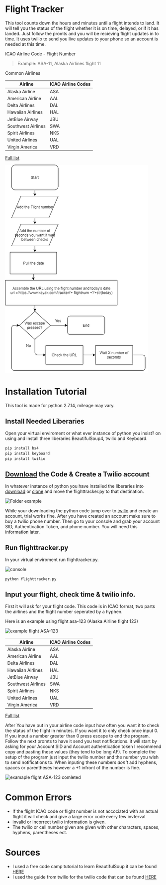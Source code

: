 # Flight Tracker
This tool counts down the hours and minutes until a flight intends to land. It will tell you the status of the flight whether it is on time, delayed, or if it has landed. Just follow the promts and you will be recieving flight updates in to time. It uses twilio to send you live updates to your phone so an account is needed at this time.

ICAO Airline Code - Flight Number
> Example:
> ASA-11,
> Alaska Airlines flight 11

Common Airlines

| Airline | ICAO Airline Codes |
| ------- | ----------- |
| Alaska Airline | ASA |
| American Airline | AAL |
| Delta Airlines | DAL |
| Hawaiian Airlines | HAL |
| JetBlue Airway | JBU |
| Southwest Airlines | SWA |
| Spirit Airlines | NKS |
| United Airlines | UAL |
| Virgin America | VRD |

[Full list](https://en.wikipedia.org/wiki/List_of_airline_codes)

![Flow Chart](https://github.com/colinhalebrown/Flight-Tracker/blob/master/images/flowchart.png)

# Installation Tutorial
This tool is made for python 2.7.14, mileage may vary. 

## Install Needed Liberaries
Open your virtual enviroment or what ever instance of python you insist? on using and install three liberaries BeautifulSoup4, twilio and Keyboard.

```python
pip install bs4
pip install keyboard
pip install twilio
```

## [Download](https://github.com/colinhalebrown/Flight-Tracker/archive/master.zip) the Code & Create a Twilio account
In whatever instance of python you have installed the liberaries into [download](https://github.com/colinhalebrown/Flight-Tracker/archive/master.zip) or [clone](https://github.com/colinhalebrown/Flight-Tracker.git) and move the flighttracker.py to that destination.

![Folder example](https://github.com/colinhalebrown/Flight-Tracker/blob/master/images/folder.PNG)

While your downloading the python code jump over to [twilio](https://www.twilio.com) and create an account, trial works fine. After you have created an account make sure to buy a twilio phone number. Then go to your console and grab your account SID, Authentication Token, and phone number. You will need this information later.

## Run flighttracker.py
In your virtual enviroment run flighttracker.py.

![console](https://github.com/colinhalebrown/Flight-Tracker/blob/master/images/run.gif)

```console
python flighttracker.py
```

## Input your flight, check time & twilio info.
First it will ask for your flight code. This code is in ICAO format, two parts the airlines and the flight number seperated by a hyphen. 

Here is an example using flight asa-123 (Alaska Airline flight 123)

![example flight ASA-123](https://github.com/colinhalebrown/Flight-Tracker/blob/master/images/asa-123.gif)

| Airline | ICAO Airline Codes |
| ------- | ----------- |
| Alaska Airline | ASA |
| American Airline | AAL |
| Delta Airlines | DAL |
| Hawaiian Airlines | HAL |
| JetBlue Airway | JBU |
| Southwest Airlines | SWA |
| Spirit Airlines | NKS |
| United Airlines | UAL |
| Virgin America | VRD |

[Full list](https://en.wikipedia.org/wiki/List_of_airline_codes)

After You have put in your airline code input how often you want it to check the status of the flight in minutes. If you want it to only check once input 0. If you input a number greater than 0 press escape to end the program. Follow the next promts to have it send you text notifications. it will start by asking for your Account SID and Account authentication token I recommend copy and pasting these values (they tend to be long AF). To complete the setup of the program just input the twilio number and the number you wish to send notifications to. When inputing these numbers _don't_ add hyphens, spaces or parentheses however a +1 infront of the number is fine.

![examaple flight ASA-123 comleted](https://github.com/colinhalebrown/Flight-Tracker/blob/master/images/asa-123(2).PNG)

# Common Errors
* If the flight ICAO code or flight number is not accociated with an actual flight it will check and give a large error code every few invterval. 
* invalid or incorrect twilio information is given.
* The twilio or cell number given are given with other characters, spaces, hyphens, parentheses ect. 


# Sources
* I used a free code camp tutorial to learn BeautifulSoup it can be found [HERE](https://medium.freecodecamp.org/how-to-scrape-websites-with-python-and-beautifulsoup-5946935d93fe)
* I used the guide from twilio for the twilio code that can be found [HERE](https://www.twilio.com/docs/libraries/python)
